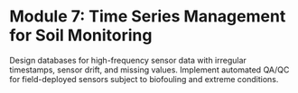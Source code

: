 # **Module 7: Time Series Management for Soil Monitoring**

Design databases for high-frequency sensor data with irregular timestamps, sensor drift, and missing values. Implement automated QA/QC for field-deployed sensors subject to biofouling and extreme conditions.